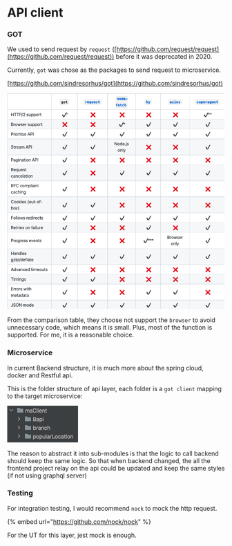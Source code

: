 # API client

### GOT

We used to send request by `request` ([https://github.com/request/request](https://github.com/request/request)) before it was deprecated in 2020.

Currently, `got` was chose as the packages to send  request to microservice.

[https://github.com/sindresorhus/got](https://github.com/sindresorhus/got)



![](<../../.gitbook/assets/image (8) (1).png>)



From the comparison table, they choose not support the `browser` to avoid unnecessary code, which means it is small. Plus, most of the function is supported. For me, it is a reasonable choice.



### Microservice

In current Backend structure, it is much more about the spring cloud, docker and Restful api.

This is the folder structure of api layer, each folder is a `got client`  mapping to the target microservice:

![](<../../.gitbook/assets/image (4) (1) (1).png>)



The reason to abstract it into sub-modules is that the logic to call backend should keep the same logic. So that when backend changed, the all the frontend project relay on the api could be updated and keep the same styles (if not using graphql server)

### Testing

For integration testing, I would recommend `nock` to mock the http request.

{% embed url="https://github.com/nock/nock" %}

For the UT for this layer, jest mock is enough.
